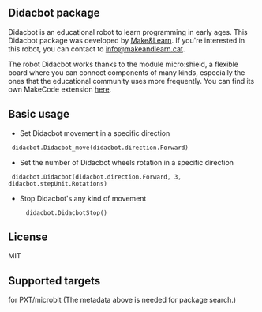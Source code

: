 ## Didacbot package
Didacbot is an educational robot to learn programming in early ages. This Didacbot package was developed by [Make&Learn](https://www.makeandlearn.cat/). If you're interested in this robot, you can contact to info@makeandlearn.cat.

The robot Didacbot works thanks to the module micro:shield, a flexible board where you can connect components of many kinds, especially the ones that the educational community uses more frequently. You can find its own MakeCode extension [here](https://github.com/MakeAndLearn/pxt-microshield).

## Basic usage

* Set Didacbot movement in a specific direction

```sig
 didacbot.Didacbot_move(didacbot.direction.Forward)
```

* Set the number of Didacbot wheels rotation in a specific direction

```sig
 didacbot.Didacbot(didacbot.direction.Forward, 3, didacbot.stepUnit.Rotations)
```

* Stop Didacbot's any kind of movement 

```sig
     didacbot.DidacbotStop()
```

## License
MIT

## Supported targets
for PXT/microbit (The metadata above is needed for package search.)
